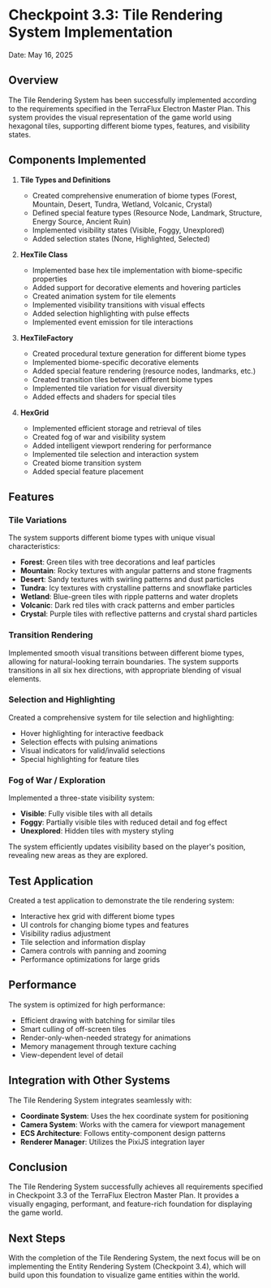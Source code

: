 # Checkpoint 3.3: Tile Rendering System Implementation

Date: May 16, 2025

## Overview

The Tile Rendering System has been successfully implemented according to the requirements specified in the TerraFlux Electron Master Plan. This system provides the visual representation of the game world using hexagonal tiles, supporting different biome types, features, and visibility states.

## Components Implemented

1. **Tile Types and Definitions**
   - Created comprehensive enumeration of biome types (Forest, Mountain, Desert, Tundra, Wetland, Volcanic, Crystal)
   - Defined special feature types (Resource Node, Landmark, Structure, Energy Source, Ancient Ruin)
   - Implemented visibility states (Visible, Foggy, Unexplored)
   - Added selection states (None, Highlighted, Selected)

2. **HexTile Class**
   - Implemented base hex tile implementation with biome-specific properties
   - Added support for decorative elements and hovering particles
   - Created animation system for tile elements
   - Implemented visibility transitions with visual effects
   - Added selection highlighting with pulse effects
   - Implemented event emission for tile interactions

3. **HexTileFactory**
   - Created procedural texture generation for different biome types
   - Implemented biome-specific decorative elements
   - Added special feature rendering (resource nodes, landmarks, etc.)
   - Created transition tiles between different biome types
   - Implemented tile variation for visual diversity
   - Added effects and shaders for special tiles

4. **HexGrid**
   - Implemented efficient storage and retrieval of tiles
   - Created fog of war and visibility system
   - Added intelligent viewport rendering for performance
   - Implemented tile selection and interaction system
   - Created biome transition system
   - Added special feature placement

## Features

### Tile Variations

The system supports different biome types with unique visual characteristics:
- **Forest**: Green tiles with tree decorations and leaf particles
- **Mountain**: Rocky textures with angular patterns and stone fragments
- **Desert**: Sandy textures with swirling patterns and dust particles
- **Tundra**: Icy textures with crystalline patterns and snowflake particles
- **Wetland**: Blue-green tiles with ripple patterns and water droplets
- **Volcanic**: Dark red tiles with crack patterns and ember particles
- **Crystal**: Purple tiles with reflective patterns and crystal shard particles

### Transition Rendering

Implemented smooth visual transitions between different biome types, allowing for natural-looking terrain boundaries. The system supports transitions in all six hex directions, with appropriate blending of visual elements.

### Selection and Highlighting

Created a comprehensive system for tile selection and highlighting:
- Hover highlighting for interactive feedback
- Selection effects with pulsing animations
- Visual indicators for valid/invalid selections
- Special highlighting for feature tiles

### Fog of War / Exploration

Implemented a three-state visibility system:
- **Visible**: Fully visible tiles with all details
- **Foggy**: Partially visible tiles with reduced detail and fog effect
- **Unexplored**: Hidden tiles with mystery styling

The system efficiently updates visibility based on the player's position, revealing new areas as they are explored.

## Test Application

Created a test application to demonstrate the tile rendering system:
- Interactive hex grid with different biome types
- UI controls for changing biome types and features
- Visibility radius adjustment
- Tile selection and information display
- Camera controls with panning and zooming
- Performance optimizations for large grids

## Performance

The system is optimized for high performance:
- Efficient drawing with batching for similar tiles
- Smart culling of off-screen tiles
- Render-only-when-needed strategy for animations
- Memory management through texture caching
- View-dependent level of detail

## Integration with Other Systems

The Tile Rendering System integrates seamlessly with:
- **Coordinate System**: Uses the hex coordinate system for positioning
- **Camera System**: Works with the camera for viewport management
- **ECS Architecture**: Follows entity-component design patterns
- **Renderer Manager**: Utilizes the PixiJS integration layer

## Conclusion

The Tile Rendering System successfully achieves all requirements specified in Checkpoint 3.3 of the TerraFlux Electron Master Plan. It provides a visually engaging, performant, and feature-rich foundation for displaying the game world.

## Next Steps

With the completion of the Tile Rendering System, the next focus will be on implementing the Entity Rendering System (Checkpoint 3.4), which will build upon this foundation to visualize game entities within the world.
